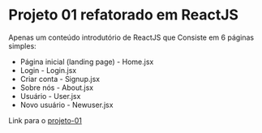 # Projeto 01 refatorado em ReactJS

<p> Apenas um conteúdo introdutório de ReactJS que
Consiste em 6 páginas simples:</p>

<ul>
<li> Página inicial (landing page) - Home.jsx </li>
<li> Login - Login.jsx </li>
<li> Criar conta - Signup.jsx</li>
<li> Sobre nós - About.jsx</li>
<li> Usuário - User.jsx </li>
<li> Novo usuário - Newuser.jsx</li>
</ul>



<p>Link para o <a href="https://github.com/karenlorhana/projeto-01"> projeto-01</a></p>
